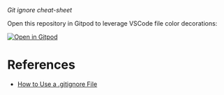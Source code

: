 *Git ignore cheat-sheet*

Open this repository in Gitpod to leverage VSCode file color decorations:

[![Open in Gitpod](https://gitpod.io/button/open-in-gitpod.svg)](gitpod.io#github.com/AndrewMJordan/gitignore)

# References
* [How to Use a .gitignore File](https://www.pluralsight.com/guides/how-to-use-gitignore-file)
